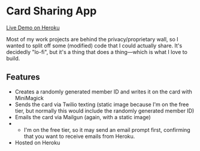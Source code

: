 # Card Sharing App

[Live Demo on Heroku](https://boiling-escarpment-56606-6c0e1fde4a01.herokuapp.com)

Most of my work projects are behind the privacy/proprietary wall, so I wanted to split off some (modified) code that I could actually share. It's decidedly "lo-fi", but it's a thing that does a thing—which is what I love to build.

## Features

- Creates a randomly generated member ID and writes it on the card with MiniMagick
- Sends the card via Twilio texting (static image because I'm on the free tier, but normally this would include the randomly generated member ID)
- Emails the card via Mailgun (again, with a static image)
- - I'm on the free tier, so it may send an email prompt first, confirming that you want to receive emails from Heroku.
- Hosted on Heroku
